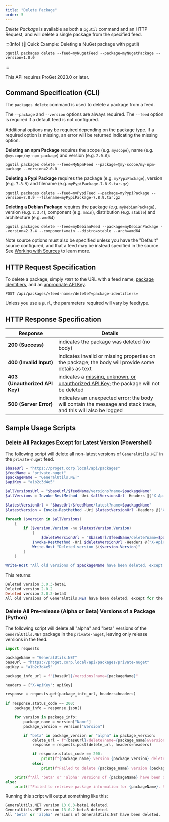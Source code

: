 ```yaml
---
title: "Delete Package"
order: 5
---
```


*Delete Package* is available as both a `pgutil` command and an HTTP Request, and will delete a single package from the specified feed. 

:::(Info) (🚀 Quick Example: Deleting a NuGet package with pgutil)
```
pgutil packages delete --feed=myNugetFeed --package=myNugetPackage --version=1.0.0
```
:::

This API requires ProGet 2023.0 or later.

## Command Specification (CLI)
The `packages delete` command is used to delete a package from a feed.

The `--package` and `--version` options are always required. The `--feed` option is required if a default feed is not configured.

Additional options may be required depending on the package type. If a required option is missing, an error will be returned indicating the missing option.

**Deleting an npm Package** requires the scope (e.g. `myscope`), name (e.g. `@myscope/my-npm-package`) and version (e.g. `2.0.0`):
```
pgutil packages delete --feed=MyNpmFeed --package=@my-scope/my-npm-package --version=2.0.0
```

**Deleting a Pypi Package** requires the package (e.g. `myPypiPackage`), version (e.g. `7.8.9`) and filename (e.g. `myPypiPackage-7.8.9.tar.gz`)
```
pgutil packages delete --feed=myPypiFeed --package=myPypiPackage --version=7.8.9 --filename=myPypiPackage-7.8.9.tar.gz
```

**Deleting a Debian Package** requires the package (e.g. `myDebianPackage`), version (e.g. `2.3.4`), component (e.g. `main`), distribution (e.g. `stable`) and architecture (e.g. `amd64`)
```
pgutil packages delete --feed=myDebianFeed --package=myDebianPackage --version=2.3.4 --component=main --distro=stable --arch=amd64
```

Note source options must also be specified unless you have the "Default" source configured, and that a feed may be instead specified in the source. See [Working with Sources](/docs/proget/reference-api/proget-pgutil#sources) to learn more.

## HTTP Request Specification

To delete a package, simply `POST` to the URL with a feed name, [package identifiers](/docs/proget/reference-api/proget-api-packages#using-multiple-parameters), and an [appropriate API Key](/docs/proget/reference-api/proget-api-packages#authentication).

````
POST /api/packages/«feed-name»/delete?«package-identifiers»
````

Unless you use a `purl`, the parameters required will vary by feedtype. 

## HTTP Response Specification

| Response | Details |
| --- | --- |
| **200 (Success)** | indicates the package was deleted (no body)
| **400 (Invalid Input)** | indicates invalid or missing properties on the package; the body will provide some details as text
| **403 (Unauthorized API Key)** | indicates a [missing, unknown, or unauthorized API Key](/docs/proget/reference-api/proget-api-packages#authentication); the package will not be deleted
| **500 (Server Error)** | indicates an unexpected error; the body will contain the message and stack trace, and this will also be logged


## Sample Usage Scripts

### Delete All Packages Except for Latest Version (Powershell)
The following script will delete all non-latest versions of `GeneralUtils.NET` in the `private-nuget` feed.

````powershell
$baseUrl = "https://proget.corp.local/api/packages"
$feedName = "private-nuget"
$packageName = "GeneralUtils.NET"
$apiKey = "a1b2c3d4e5"

$allVersionsUrl = "$baseUrl/$feedName/versions?name=$packageName"
$allVersions = Invoke-RestMethod -Uri $allVersionsUrl -Headers @{"X-ApiKey" = $apiKey}

$latestVersionUrl = "$baseUrl/$feedName/latest?name=$packageName"
$latestVersion = Invoke-RestMethod -Uri $latestVersionUrl -Headers @{"X-ApiKey" = $apiKey}

foreach ($version in $allVersions) 
    {
        if ($version.Version -ne $latestVersion.Version) 
            {
                $deleteVersionUrl = "$baseUrl/$feedName/delete?name=$packageName&version=$($version.Version)"
            Invoke-RestMethod -Uri $deleteVersionUrl -Headers @{"X-ApiKey" = $apiKey} -Method POST
            Write-Host "Deleted version $($version.Version)"
        }
    }

Write-Host "All old versions of $packageName have been deleted, except for the latest version $($latestVersion.Version)."
````
This returns:
````powershell
Deleted version 3.0.3-beta1
Deleted version 2.0.2
Deleted version 2.0.2-beta3
All old versions of GeneralUtils.NET have been deleted, except for the latest version 3.0.3.
````

### Delete All Pre-release (Alpha or Beta) Versions of a Package (Python)
The following script will delete all "alpha" and "beta" versions of the `GeneralUtils.NET` package in the `private-nuget`, leaving only release versions in the feed.
````python
import requests

packageName = "GeneralUtils.NET"
baseUrl = "https://proget.corp.local/api/packages/private-nuget"
apiKey = "a1b2c3d4e5"

package_info_url = f"{baseUrl}/versions?name={packageName}"

headers = {"X-ApiKey": apiKey}

response = requests.get(package_info_url, headers=headers)

if response.status_code == 200:
    package_info = response.json()

    for version in package_info:
        package_name = version["Name"]
        package_version = version["Version"]

        if "beta" in package_version or "alpha" in package_version:
            delete_url = f"{baseUrl}/delete?name={package_name}&version={package_version}"
            response = requests.post(delete_url, headers=headers)

            if response.status_code == 200:
                print(f"{package_name} version {package_version} deleted.")
            else:
                print(f"Failed to delete {package_name} version {package_version}.")

    print(f"All 'beta' or 'alpha' versions of {packageName} have been deleted.")
else:
    print(f"Failed to retrieve package information for {packageName}. Status code: {response.status_code}")
````
Running this script will output something like this:
````python
GeneralUtils.NET version 13.0.3-beta1 deleted.
GeneralUtils.NET version 13.0.2-beta3 deleted.
All 'beta' or 'alpha' versions of GeneralUtils.NET have been deleted.
````
